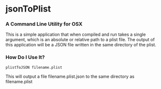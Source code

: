 # jsonToPlist

### A Command Line Utility for OSX

This is a simple application that when compiled and run takes a single argument, which is an absolute or relative path to a plist file. The output of this application will be a JSON file written in the same directory of the plist. 

### How Do I Use It?

`plistToJSON filename.plist`

This will output a file filename.plist.json to the same directory as filename.plist
